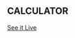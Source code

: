 <h2>CALCULATOR</h2>
<p dir="auto"><a href="https://khuongnc.github.io/calculator_Vue/" rel="nofollow">See it Live</a></p>
